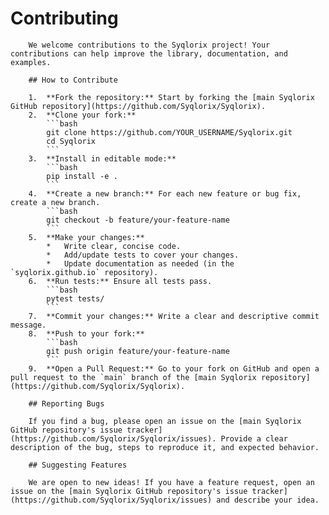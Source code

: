 # Contributing

        We welcome contributions to the Syqlorix project! Your contributions can help improve the library, documentation, and examples.

        ## How to Contribute

        1.  **Fork the repository:** Start by forking the [main Syqlorix GitHub repository](https://github.com/Syqlorix/Syqlorix).
        2.  **Clone your fork:**
            ```bash
            git clone https://github.com/YOUR_USERNAME/Syqlorix.git
            cd Syqlorix
            ```
        3.  **Install in editable mode:**
            ```bash
            pip install -e .
            ```
        4.  **Create a new branch:** For each new feature or bug fix, create a new branch.
            ```bash
            git checkout -b feature/your-feature-name
            ```
        5.  **Make your changes:**
            *   Write clear, concise code.
            *   Add/update tests to cover your changes.
            *   Update documentation as needed (in the `syqlorix.github.io` repository).
        6.  **Run tests:** Ensure all tests pass.
            ```bash
            pytest tests/
            ```
        7.  **Commit your changes:** Write a clear and descriptive commit message.
        8.  **Push to your fork:**
            ```bash
            git push origin feature/your-feature-name
            ```
        9.  **Open a Pull Request:** Go to your fork on GitHub and open a pull request to the `main` branch of the [main Syqlorix repository](https://github.com/Syqlorix/Syqlorix).

        ## Reporting Bugs

        If you find a bug, please open an issue on the [main Syqlorix GitHub repository's issue tracker](https://github.com/Syqlorix/Syqlorix/issues). Provide a clear description of the bug, steps to reproduce it, and expected behavior.

        ## Suggesting Features

        We are open to new ideas! If you have a feature request, open an issue on the [main Syqlorix GitHub repository's issue tracker](https://github.com/Syqlorix/Syqlorix/issues) and describe your idea.